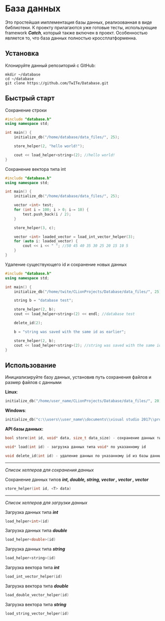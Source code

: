 # База данных

Это простейшая имплементация базы данных, реализованная в виде библиотеки.
К проекту прилагаются уже готовые тесты, использующие framework ***Catch***, который также включен в проект.
Особенностью является то, что база данных полностью кроссплатформенна.

## Установка

Клонируйте данный репозиторий с GitHub:

```
mkdir ~/database
cd ~/database
git clone https://github.com/TwITe/Database.git
```

## Быстрый старт

Сохранение строки
  ```c++
  #include "database.h"
  using namespace std;

  int main() {
      initialize_db("/home/database/data_files/", 25);

      store_helper(2, "hello world!");

      cout << load_helper<string>(2); //hello world!
  }
  ```

Сохранение вектора типа int
  ```c++
  #include "database.h"
  using namespace std;

  int main() {
      initialize_db("/home/database/data_files/", 25);

      vector <int> test;
      for (int i = 100; i > 0; i-= 10) {
          test.push_back(i / 2);
      }

      store_helper(3, c);

      vector <int> loaded_vector = load_int_vector_helper(3);
      for (auto i: loaded_vector) {
          cout << i << " "; //50 45 40 35 30 25 20 15 10 5
      }
  }
  ```

Удаление существующего id и сохранение новых данных

```c++
#include "database.h"
using namespace std;

int main() {
    initialize_db("/home/twite/CLionProjects/Database/data_files/", 25);

    string b = "database test";

    store_helper(2, b);
    cout << load_helper<string>(2) << endl; //database test

    delete_id(2);

    b = "string was saved with the same id as earlier";

    store_helper(2, b);
    cout << load_helper<string>(2); //string was saved with the same id as earlier
}
```

## Использование

Инициализируйте базу данных, установив путь сохранения файлов и размер файлов с данными

 **Linux**:
 ```c++
 initialize_db("/home/user_name/CLionProjects/Database/data_files/", 20)
 ```
 **Windows**:
  ```c++
  initialize_db("c:\\users\\user_name\\documents\\visual studio 2017\\projects\\database\\data_files\\", 20)
  ```

**API базы данных:**

  ```c++
  bool store(int id, void* data, size_t data_size) - сохранение данных типа void*
  ```
   ```c++
 void* load(int id) - загрузка данных типа void* по указанному id
```
  ```c++
  void delete_id(int id) - удаление данных по указанному id из базы данных
  ```

---

*Список хелперов для сохранения данных*

Сохранение данных типов ***int, double, string, vector <int>, vector <double>, vector <string>***
```c++
store_helper(int id, <T> data)
```

---

*Список хелперов для загрузки данных*

Загрузка данных типа ***int***
 ```c++
load_helper<int>(id)
```

Загрузка данных типа ***double***
 ```c++
load_helper<double>(id)
```

Загрузка данных типа ***string***
 ```c++
load_helper<string>(id)
```

Загрузка вектора типа ***int***
 ```c++
load_int_vector_helper(id)
```

Загрузка вектора типа ***double***
 ```c++
load_double_vector_helper(id)
```

Загрузка вектора типа ***string***
 ```c++
load_string_vector_helper(id)
```